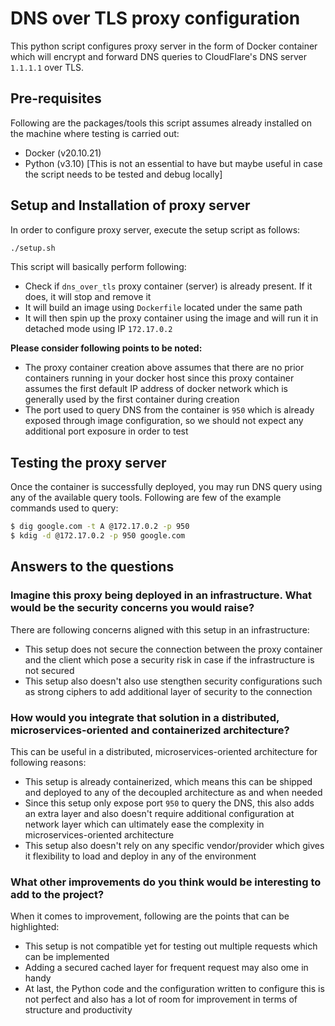 # DNS over TLS proxy configuration

This python script configures proxy server in the form of Docker container which will encrypt and forward DNS queries to CloudFlare's DNS server `1.1.1.1` over TLS.

## Pre-requisites

Following are the packages/tools this script assumes already installed on the machine where testing is carried out:
* Docker (v20.10.21)
* Python (v3.10) [This is not an essential to have but maybe useful in case the script needs to be tested and debug locally]

## Setup and Installation of proxy server

In order to configure proxy server, execute the setup script as follows:

```bash
./setup.sh
```

This script will basically perform following:
* Check if `dns_over_tls` proxy container (server) is already present. If it does, it will stop and remove it
* It will build an image using `Dockerfile` located under the same path
* It will then spin up the proxy container using the image and will run it in detached mode using IP `172.17.0.2`

**Please consider following points to be noted:**
* The proxy container creation above assumes that there are no prior containers running in your docker host since this proxy container assumes the first default IP address of docker network which is generally used by the first container during creation
* The port used to query DNS from the container is `950` which is already exposed through image configuration, so we should not expect any additional port exposure in order to test

## Testing the proxy server

Once the container is successfully deployed, you may run DNS query using any of the available query tools. Following are few of the example commands used to query:

```bash
$ dig google.com -t A @172.17.0.2 -p 950
$ kdig -d @172.17.0.2 -p 950 google.com
```

## Answers to the questions

### Imagine this proxy being deployed in an infrastructure. What would be the security concerns you would raise?

There are following concerns aligned with this setup in an infrastructure:
* This setup does not secure the connection between the proxy container and the client which pose a security risk in case if the infrastructure is not secured
* This setup also doesn't also use stengthen security configurations such as strong ciphers to add additional layer of security to the connection

### How would you integrate that solution in a distributed, microservices-oriented and containerized architecture?

This can be useful in a distributed, microservices-oriented architecture for following reasons:
* This setup is already containerized, which means this can be shipped and deployed to any of the decoupled architecture as and when needed
* Since this setup only expose port `950` to query the DNS, this also adds an extra layer and also doesn't require additional configuration at network layer which can ultimately ease the complexity in microservices-oriented architecture
* This setup also doesn't rely on any specific vendor/provider which gives it flexibility to load and deploy in any of the environment

### What other improvements do you think would be interesting to add to the project?

When it comes to improvement, following are the points that can be highlighted:
* This setup is not compatible yet for testing out multiple requests which can be implemented
* Adding a secured cached layer for frequent request may also ome in handy
* At last, the Python code and the configuration written to configure this is not perfect and also has a lot of room for improvement in terms of structure and productivity
